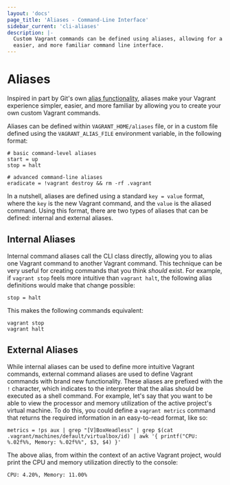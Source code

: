```yaml
---
layout: 'docs'
page_title: 'Aliases - Command-Line Interface'
sidebar_current: 'cli-aliases'
description: |-
  Custom Vagrant commands can be defined using aliases, allowing for a simpler,
  easier, and more familiar command line interface.
---
```


# Aliases

Inspired in part by Git's own
[alias functionality](https://git-scm.com/book/en/v2/Git-Basics-Git-Aliases),
aliases make your Vagrant experience simpler, easier, and more familiar by
allowing you to create your own custom Vagrant commands.

Aliases can be defined within `VAGRANT_HOME/aliases` file, or in a custom file
defined using the `VAGRANT_ALIAS_FILE` environment variable, in the following
format:

```
# basic command-level aliases
start = up
stop = halt

# advanced command-line aliases
eradicate = !vagrant destroy && rm -rf .vagrant
```

In a nutshell, aliases are defined using a standard `key = value` format, where
the `key` is the new Vagrant command, and the `value` is the aliased command.
Using this format, there are two types of aliases that can be defined: internal
and external aliases.

## Internal Aliases

Internal command aliases call the CLI class directly, allowing you to alias
one Vagrant command to another Vagrant command. This technique can be very
useful for creating commands that you think _should_ exist. For example,
if `vagrant stop` feels more intuitive than `vagrant halt`, the following alias
definitions would make that change possible:

```
stop = halt
```

This makes the following commands equivalent:

```
vagrant stop
vagrant halt
```

## External Aliases

While internal aliases can be used to define more intuitive Vagrant commands,
external command aliases are used to define Vagrant commands with brand new
functionality. These aliases are prefixed with the `!` character, which
indicates to the interpreter that the alias should be executed as a shell
command. For example, let's say that you want to be able to view the processor
and memory utilization of the active project's virtual machine. To do this, you
could define a `vagrant metrics` command that returns the required information
in an easy-to-read format, like so:

```
metrics = !ps aux | grep "[V]BoxHeadless" | grep $(cat .vagrant/machines/default/virtualbox/id) | awk '{ printf("CPU: %.02f%%, Memory: %.02f%%", $3, $4) }'
```

The above alias, from within the context of an active Vagrant project, would
print the CPU and memory utilization directly to the console:

```
CPU: 4.20%, Memory: 11.00%
```
